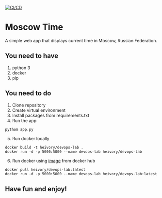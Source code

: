 [![CI/CD](https://github.com/Heivory/DevOps-labs/actions/workflows/workflow.yaml/badge.svg)](https://github.com/Heivory/DevOps-labs/actions/workflows/workflow.yaml)

# Moscow Time
A simple web app that displays current time in Moscow, Russian Federation.

## You need to have
1. python 3
2. docker 
3. pip

## You need to do
1. Clone repository
2. Create virtual environment
3. Install packages from requirements.txt
4. Run the app

```sh
pythom app.py
```

5. Run docker locally

```
docker build -t heivory/devops-lab .
docker run -d -p 5000:5000 --name devops-lab heivory/devops-lab
```

6. Run docker using [image](https://hub.docker.com/repository/docker/heivory/devops-lab) from docker hub

```
docker pull heivory/devops-lab:latest
docker run -d -p 5000:5000 --name devops-lab heivory/devops-lab:latest
```

## Have fun and enjoy!
